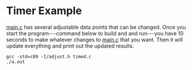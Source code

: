 # Timer Example

[main.c](./main.c) has several adjustable data points that can be changed. Once you start the program---command below to build and and run---you have 10 seconds to make whatever changes to [main.c](./main.c) that you want. Then it will update everything and print out the updated results.

```
gcc -std=c89 -I/adjust.h timed.c
./a.out
```

